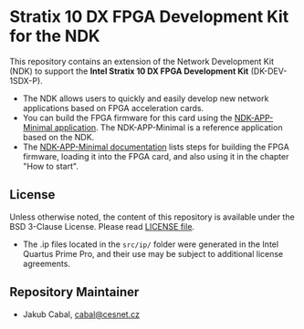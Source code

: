 # Stratix 10 DX FPGA Development Kit for the NDK

This repository contains an extension of the Network Development Kit (NDK) to support the **Intel Stratix 10 DX FPGA Development Kit** (DK-DEV-1SDX-P).
- The NDK allows users to quickly and easily develop new network applications based on FPGA acceleration cards.
- You can build the FPGA firmware for this card using the [NDK-APP-Minimal application](https://github.com/CESNET/ndk-app-minimal/). The NDK-APP-Minimal is a reference application based on the NDK.
- The [NDK-APP-Minimal documentation](https://cesnet.github.io/ndk-app-minimal/) lists steps for building the FPGA firmware, loading it into the FPGA card, and also using it in the chapter "How to start".

## License

Unless otherwise noted, the content of this repository is available under the BSD 3-Clause License. Please read [LICENSE file](LICENSE).

- The .ip files located in the `src/ip/` folder were generated in the Intel Quartus Prime Pro, and their use may be subject to additional license agreements.

## Repository Maintainer

- Jakub Cabal, cabal@cesnet.cz